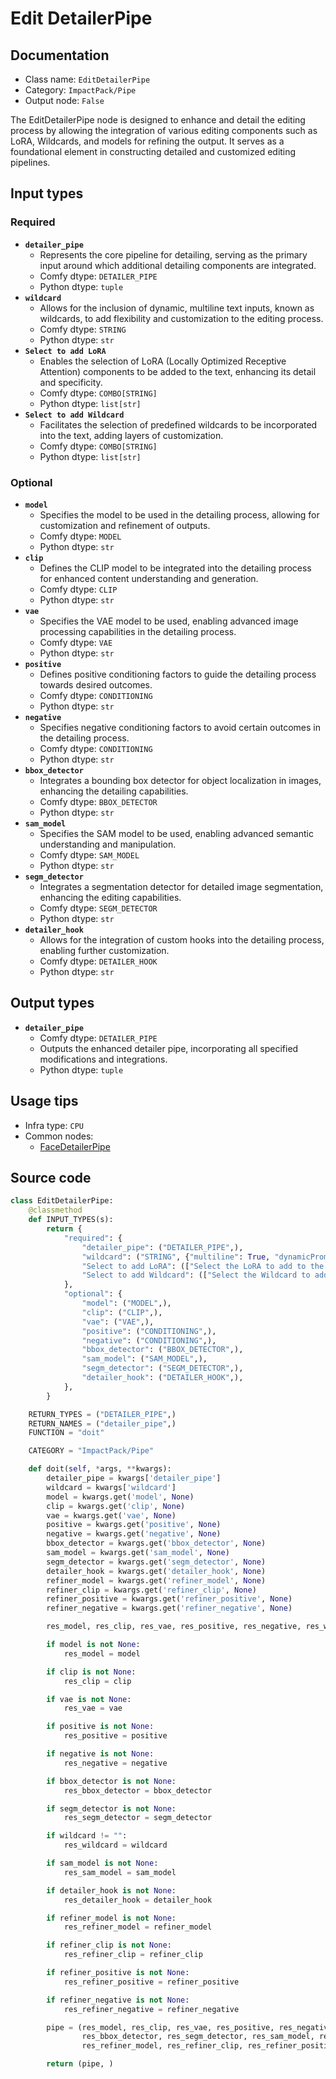 # Edit DetailerPipe
## Documentation
- Class name: `EditDetailerPipe`
- Category: `ImpactPack/Pipe`
- Output node: `False`

The EditDetailerPipe node is designed to enhance and detail the editing process by allowing the integration of various editing components such as LoRA, Wildcards, and models for refining the output. It serves as a foundational element in constructing detailed and customized editing pipelines.
## Input types
### Required
- **`detailer_pipe`**
    - Represents the core pipeline for detailing, serving as the primary input around which additional detailing components are integrated.
    - Comfy dtype: `DETAILER_PIPE`
    - Python dtype: `tuple`
- **`wildcard`**
    - Allows for the inclusion of dynamic, multiline text inputs, known as wildcards, to add flexibility and customization to the editing process.
    - Comfy dtype: `STRING`
    - Python dtype: `str`
- **`Select to add LoRA`**
    - Enables the selection of LoRA (Locally Optimized Receptive Attention) components to be added to the text, enhancing its detail and specificity.
    - Comfy dtype: `COMBO[STRING]`
    - Python dtype: `list[str]`
- **`Select to add Wildcard`**
    - Facilitates the selection of predefined wildcards to be incorporated into the text, adding layers of customization.
    - Comfy dtype: `COMBO[STRING]`
    - Python dtype: `list[str]`
### Optional
- **`model`**
    - Specifies the model to be used in the detailing process, allowing for customization and refinement of outputs.
    - Comfy dtype: `MODEL`
    - Python dtype: `str`
- **`clip`**
    - Defines the CLIP model to be integrated into the detailing process for enhanced content understanding and generation.
    - Comfy dtype: `CLIP`
    - Python dtype: `str`
- **`vae`**
    - Specifies the VAE model to be used, enabling advanced image processing capabilities in the detailing process.
    - Comfy dtype: `VAE`
    - Python dtype: `str`
- **`positive`**
    - Defines positive conditioning factors to guide the detailing process towards desired outcomes.
    - Comfy dtype: `CONDITIONING`
    - Python dtype: `str`
- **`negative`**
    - Specifies negative conditioning factors to avoid certain outcomes in the detailing process.
    - Comfy dtype: `CONDITIONING`
    - Python dtype: `str`
- **`bbox_detector`**
    - Integrates a bounding box detector for object localization in images, enhancing the detailing capabilities.
    - Comfy dtype: `BBOX_DETECTOR`
    - Python dtype: `str`
- **`sam_model`**
    - Specifies the SAM model to be used, enabling advanced semantic understanding and manipulation.
    - Comfy dtype: `SAM_MODEL`
    - Python dtype: `str`
- **`segm_detector`**
    - Integrates a segmentation detector for detailed image segmentation, enhancing the editing capabilities.
    - Comfy dtype: `SEGM_DETECTOR`
    - Python dtype: `str`
- **`detailer_hook`**
    - Allows for the integration of custom hooks into the detailing process, enabling further customization.
    - Comfy dtype: `DETAILER_HOOK`
    - Python dtype: `str`
## Output types
- **`detailer_pipe`**
    - Comfy dtype: `DETAILER_PIPE`
    - Outputs the enhanced detailer pipe, incorporating all specified modifications and integrations.
    - Python dtype: `tuple`
## Usage tips
- Infra type: `CPU`
- Common nodes:
    - [FaceDetailerPipe](../../ComfyUI-Impact-Pack/Nodes/FaceDetailerPipe.md)



## Source code
```python
class EditDetailerPipe:
    @classmethod
    def INPUT_TYPES(s):
        return {
            "required": {
                "detailer_pipe": ("DETAILER_PIPE",),
                "wildcard": ("STRING", {"multiline": True, "dynamicPrompts": False}),
                "Select to add LoRA": (["Select the LoRA to add to the text"] + folder_paths.get_filename_list("loras"),),
                "Select to add Wildcard": (["Select the Wildcard to add to the text"],),
            },
            "optional": {
                "model": ("MODEL",),
                "clip": ("CLIP",),
                "vae": ("VAE",),
                "positive": ("CONDITIONING",),
                "negative": ("CONDITIONING",),
                "bbox_detector": ("BBOX_DETECTOR",),
                "sam_model": ("SAM_MODEL",),
                "segm_detector": ("SEGM_DETECTOR",),
                "detailer_hook": ("DETAILER_HOOK",),
            },
        }

    RETURN_TYPES = ("DETAILER_PIPE",)
    RETURN_NAMES = ("detailer_pipe",)
    FUNCTION = "doit"

    CATEGORY = "ImpactPack/Pipe"

    def doit(self, *args, **kwargs):
        detailer_pipe = kwargs['detailer_pipe']
        wildcard = kwargs['wildcard']
        model = kwargs.get('model', None)
        clip = kwargs.get('clip', None)
        vae = kwargs.get('vae', None)
        positive = kwargs.get('positive', None)
        negative = kwargs.get('negative', None)
        bbox_detector = kwargs.get('bbox_detector', None)
        sam_model = kwargs.get('sam_model', None)
        segm_detector = kwargs.get('segm_detector', None)
        detailer_hook = kwargs.get('detailer_hook', None)
        refiner_model = kwargs.get('refiner_model', None)
        refiner_clip = kwargs.get('refiner_clip', None)
        refiner_positive = kwargs.get('refiner_positive', None)
        refiner_negative = kwargs.get('refiner_negative', None)

        res_model, res_clip, res_vae, res_positive, res_negative, res_wildcard, res_bbox_detector, res_segm_detector, res_sam_model, res_detailer_hook, res_refiner_model, res_refiner_clip, res_refiner_positive, res_refiner_negative = detailer_pipe

        if model is not None:
            res_model = model

        if clip is not None:
            res_clip = clip

        if vae is not None:
            res_vae = vae

        if positive is not None:
            res_positive = positive

        if negative is not None:
            res_negative = negative

        if bbox_detector is not None:
            res_bbox_detector = bbox_detector

        if segm_detector is not None:
            res_segm_detector = segm_detector

        if wildcard != "":
            res_wildcard = wildcard

        if sam_model is not None:
            res_sam_model = sam_model

        if detailer_hook is not None:
            res_detailer_hook = detailer_hook

        if refiner_model is not None:
            res_refiner_model = refiner_model

        if refiner_clip is not None:
            res_refiner_clip = refiner_clip

        if refiner_positive is not None:
            res_refiner_positive = refiner_positive

        if refiner_negative is not None:
            res_refiner_negative = refiner_negative

        pipe = (res_model, res_clip, res_vae, res_positive, res_negative, res_wildcard,
                res_bbox_detector, res_segm_detector, res_sam_model, res_detailer_hook,
                res_refiner_model, res_refiner_clip, res_refiner_positive, res_refiner_negative)

        return (pipe, )

```
